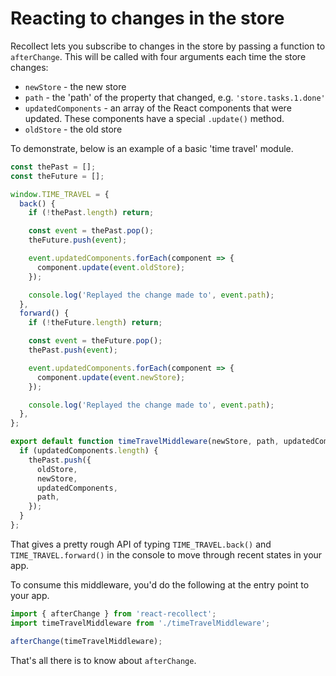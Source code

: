 # Reacting to changes in the store
Recollect lets you subscribe to changes in the store by passing a function to `afterChange`. This will be called with four arguments each time the store changes:
- `newStore` - the new store
- `path` - the 'path' of the property that changed, e.g. `'store.tasks.1.done'`
- `updatedComponents` - an array of the React components that were updated. These components have a special `.update()` method.
- `oldStore` - the old store

To demonstrate, below is an example of a basic 'time travel' module.

```js
const thePast = [];
const theFuture = [];

window.TIME_TRAVEL = {
  back() {
    if (!thePast.length) return;

    const event = thePast.pop();
    theFuture.push(event);

    event.updatedComponents.forEach(component => {
      component.update(event.oldStore);
    });

    console.log('Replayed the change made to', event.path);
  },
  forward() {
    if (!theFuture.length) return;

    const event = theFuture.pop();
    thePast.push(event);

    event.updatedComponents.forEach(component => {
      component.update(event.newStore);
    });

    console.log('Replayed the change made to', event.path);
  },
};

export default function timeTravelMiddleware(newStore, path, updatedComponents, oldStore) {
  if (updatedComponents.length) {
    thePast.push({
      oldStore,
      newStore,
      updatedComponents,
      path,
    });
  }
};
```

That gives a pretty rough API of typing `TIME_TRAVEL.back()` and `TIME_TRAVEL.forward()` in the console to move through recent states in your app.

To consume this middleware, you'd do the following at the entry point to your app.

```js
import { afterChange } from 'react-recollect';
import timeTravelMiddleware from './timeTravelMiddleware';

afterChange(timeTravelMiddleware);
```

That's all there is to know about `afterChange`.
